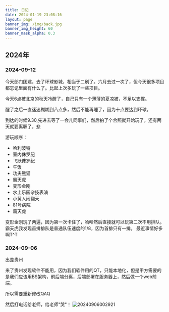 ```yaml
---
title: 日记
date: 2024-01-19 23:08:16
layout: page
banner_img: /img/back.jpg
banner_img_height: 60
banner_mask_alpha: 0.3
---
```


## 2024年

### 2024-09-12
今天部门团建，去了环球影城，相当于二刷了。六月去过一次了，但今天很多项目都忘记里面有什么了。比起上次多玩了一些项目。

今天6点被北京的秋天冷醒了，自己只有一个薄薄的夏凉被，不足以支撑。

醒了之后一直迷迷糊糊到八点多，然后不能再睡了，因为十点要达到环球。

到达的时候9.30,先进去等了一会儿同事们，然后拍了个合照就开始玩了。还有两天就要离职了，悲

游玩顺序：
- 哈利波特
- 室内侏罗纪
- 飞跃侏罗纪
- 午饭
- 功夫熊猫
- 霸天虎
- 变形金刚
- 水上乐园杂技表演
- 小黄人闹翻天
- 81号病院
- 霸天虎

变形金刚玩了两遍，因为第一次卡住了，哈哈然后直接就可以玩第二次不用排队。
霸天虎我发现首排排队是普通队伍速度的1/8，因为首排只有一排。
最近事情好多啊T^T

### 2024-09-06
出差贵州

来了贵州发现软件不能用，因为我们软件用的QT，只能本地化，但是甲方需要的是我们应该用BS架构，前后端分离，后端部署在服务器上，然后做一个web前端。

所以需要重新修改QAQ

然后打电话给老师，给老师"哭"！
![20240906002921](https://cdn.jsdelivr.net/gh/wawzysys/imgbed@main/20240906002921.png)

